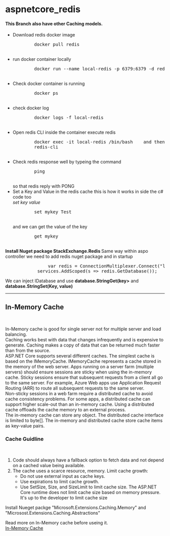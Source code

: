 # aspnetcore_redis

<h4>This Branch also have other Caching models.</h4>
<ul>
<li>Download redis docker image <br>
    <pre>
        docker pull redis
    </pre>
</li>
<li>
    run docker container locally <br>
    <pre>
        docker run --name local-redis -p 6379:6379 -d redis
    </pre>
</li>
<li>
    Check docker container is running<br>
    <pre>
        docker ps
    </pre>
</li>
<li>
    check docker log <br>
    <pre>
        docker logs -f local-redis
    </pre>
</li>
<li>
    Open redis CLI inside the container execute redis <br>
    <pre>
        docker exec -it local-redis /bin/bash    and then type
        redis-cli 
    </pre>
</li>
<li>
    Check redis response well by typeing the command
    <pre>
        ping
    </pre>
    so that redis reply with PONG
</li>
<li>
    Set a Key and Value in the redis cache this is how it works in side the c# code too<br>
    <i>set key value</i>
    <pre>
        set mykey Test
    </pre>
    and we can get the value of the key
    <pre>
        get mykey
    </pre>
</li>
</ul>
<b>
    Install Nuget package StackExchange.Redis
</b>
Same way within aspo controller we need to add redis nuget package and in startup

<pre>
                var redis = ConnectionMultiplexer.Connect("localhost");
            services.AddScoped<IDatabase>(s =&gt; redis.GetDatabase());
</pre>

We can inject IDatabase and use <b>database.StringGet(key></b> and <b>database.StringSet(Key, value)</b>

<hr/>
<h2>In-Memory Cache</h2>
<br>
<p>
    In-Memory cache is good for single server not for multiple server and load balancing. <br>
    Caching works best with data that changes infrequently and is expensive to generate. Caching makes a copy of data that can be returned much faster than from the source.<br>
    ASP.NET Core supports several different caches. The simplest cache is based on the IMemoryCache. IMemoryCache represents a cache stored in the memory of the web server. Apps running on a server farm (multiple servers) should ensure sessions are sticky when using the in-memory cache. Sticky sessions ensure that subsequent requests from a client all go to the same server. For example, Azure Web apps use Application Request Routing (ARR) to route all subsequent requests to the same server.<br>
    Non-sticky sessions in a web farm require a distributed cache to avoid cache consistency problems. For some apps, a distributed cache can support higher scale-out than an in-memory cache. Using a distributed cache offloads the cache memory to an external process.<br>
    The in-memory cache can store any object. The distributed cache interface is limited to byte[]. The in-memory and distributed cache store cache items as key-value pairs.
    <br>
        <h3>Cache Guidline</h3><br>
        <ol>
            <li>
                Code should always have a fallback option to fetch data and not depend on a cached value being available.
            </li>
            <li>
                The cache uses a scarce resource, memory. Limit cache growth:<br>
                    <ul>
                        <li>
                            Do not use external input as cache keys.
                        </li>
                        <li>
                            Use expirations to limit cache growth.
                        </li>
                        <li>
                            Use SetSize, Size, and SizeLimit to limit cache size. The ASP.NET Core runtime does not limit cache size based on memory pressure. It's up to the developer to limit cache size
                        </li>
                    </ul>
            </li>
        </ol>
</p>
<p>
    Install Nueget packge "Microsoft.Extensions.Caching.Memory" and "Microsost.Extensions.Caching.Abstractions" <br>
</p>
<p>
    Read more on In-Memory cache before useing it.<br>
    <a href="https://docs.microsoft.com/en-us/aspnet/core/performance/caching/memory?view=aspnetcore-3.1">In-Memory Cache</a>
</p>
